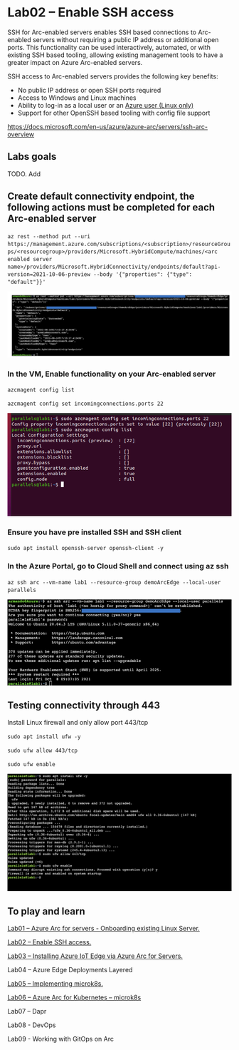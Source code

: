 # Lab02 – Enable SSH access

SSH for Arc-enabled servers enables SSH based connections to Arc-enabled servers without requiring a public IP address or additional open ports. This functionality can be used interactively, automated, or with existing SSH based tooling, allowing existing management tools to have a greater impact on Azure Arc-enabled servers.

SSH access to Arc-enabled servers provides the following key benefits:

- No     public IP address or open SSH ports required
- Access     to Windows and Linux machines
- Ability     to log-in as a local user or an [Azure user (Linux only)](https://docs.microsoft.com/en-us/azure/active-directory/devices/howto-vm-sign-in-azure-ad-linux)
- Support     for other OpenSSH based tooling with config file support

https://docs.microsoft.com/en-us/azure/azure-arc/servers/ssh-arc-overview

## Labs goals
TODO. Add

## Create default connectivity endpoint, the following actions must be completed for each Arc-enabled server 

`az rest --method put --uri https://management.azure.com/subscriptions/<subscription>/resourceGroups/<resourcegroup>/providers/Microsoft.HybridCompute/machines/<arc enabled server name>/providers/Microsoft.HybridConnectivity/endpoints/default?api-version=2021-10-06-preview --body '{"properties": {"type": "default"}}'`

 

![A screenshot of a computer  Description automatically generated with medium confidence](/assets/images/lab02/clip_image001.png)

  

### In the VM, Enable functionality on your Arc-enabled server 

`azcmagent config list` 

`azcmagent config set incomingconnections.ports 22` 

![Text  Description automatically generated](/assets/images/lab02/clip_image002.png)

  

### Ensure you have pre installed SSH and SSH client

`sudo apt install openssh-server openssh-client -y`

### In the Azure Portal, go to Cloud Shell and connect using az ssh

`az ssh arc --vm-name lab1 --resource-group demoArcEdge --local-user parallels`

![Text  Description automatically generated](/assets/images/lab02/clip_image003.png)

 

## Testing connectivity through 443

Install Linux firewall and only allow port 443/tcp

`sudo apt install ufw -y`

`sudo ufw allow 443/tcp`

`sudo ufw enable` 

![Text  Description automatically generated](/assets/images/lab02/clip_image004.png)


## To play and learn

[Lab01 – Azure Arc for servers - Onboarding existing Linux Server.](/lab01.md)

[Lab02 – Enable SSH access.](/lab02.md)

[Lab03 – Installing Azure IoT Edge via Azure Arc for Servers.](/lab03.md)

Lab04 – Azure Edge Deployments Layered

[Lab05 – Implementing microk8s.](/lab05.md)

[Lab06 – Azure Arc for Kubernetes – microk8s](/lab06.md)

Lab07 – Dapr

Lab08 - DevOps

Lab09 - Working with GitOps on Arc 

